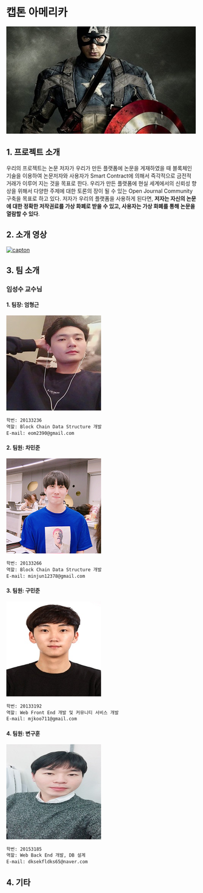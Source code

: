 # 캡톤 아메리카
![capton](./img/cap.png)
## 1. 프로젝트 소개
우리의 프로젝트는 논문 저자가 우리가 만든 플랫폼에 논문을 게재하였을 때 블록체인 기술을 이용하여 논문저자와 사용자가 Smart  Contract에 의해서 즉각적으로 금전적 거래가 이루어 지는 것을 목표로 한다.  우리가 만든 플랫폼에 현실 세계에서의 신뢰성 향상을 위해서 다양한 주제에 대한 토론의 장이 될 수 있는 Open Journal Community 구축을 목표로 하고 있다. 저자가 우리의 플랫폼을 사용하게 된다면, **저자는 자신의 논문에 대한 정확한 저작권료를 가상 화폐로 받을 수 있고, 사용자는 가상 화폐를 통해 논문을 열람할 수 있다**.

## 2. 소개 영상
[![capton](http://img.youtube.com/vi/FlC69TKqo5M/0.jpg)](https://www.youtube.com/watch?v=FlC69TKqo5M "capton")
## 3. 팀 소개
### 임성수 교수님

#### 1.  팀장: 엄형근
![eom](./img/eom.png)
```markdown
학번: 20133236
역할: Block Chain Data Structure 개발
E-mail: eom2390@gmail.com
```
#### 2.  팀원: 차민준
![cha](./img/cha.png)
```markdown
학번: 20133266
역할: Block Chain Data Structure 개발
E-mail: minjun12378@gmail.com
```
#### 3.  팀원: 구민준
![goo](./img/goo.png)
```markdown
학번: 20133192
역할: Web Front End 개발 및 커뮤니티 서비스 개발
E-mail: mjkoo711@gmail.com
```
#### 4.  팀원: 변구훈
![hoon](./img/goohoon.png)
```markdown
학번: 20153185
역할: Web Back End 개발, DB 설계
E-mail: dksekfldks65@naver.com
```
## 4. 기타





